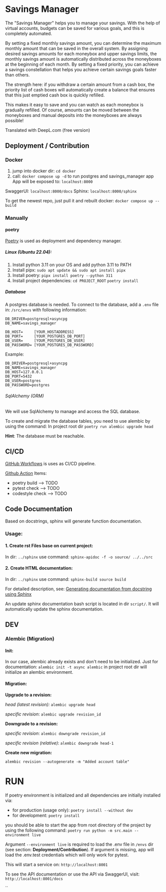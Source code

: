 # Savings Manager

The "Savings Manager" helps you to manage your savings. With the help of virtual accounts, budgets can be saved for various goals, and this is completely automated.

By setting a fixed monthly savings amount, you can determine the maximum monthly amount that can be saved in the overall system. By assigning desired savings amounts for each moneybox and upper savings limits, the monthly savings amount is automatically distributed across the moneyboxes at the beginning of each month. By setting a fixed priority, you can achieve a savings constellation that helps you achieve certain savings goals faster than others.

The strength here: if you withdraw a certain amount from a cash box, the priority list of cash boxes will automatically create a balance that ensures that this just emptied cash box is quickly refilled.

This makes it easy to save and you can watch as each moneybox is gradually refilled. Of course, amounts can be moved between the moneyboxes and manual deposits into the moneyboxes are always possible!

Translated with DeepL.com (free version)

## Deployment / Contribution

### Docker
1. jump into docker dir: `cd docker`
2. call: `docker compose up -d` to run postgres and savings_manager app
App will be exposed to: `localhost:8000`

SwaggerUI: `localhost:8000/docs`
Sphinx: `localhost:8000/sphinx`

To get the newest repo, just pull it and rebuilt docker:
`docker compose up --build`

### Manually
#### poetry

[Poetry](https://python-poetry.org/) is used as deployment and dependency manager.

##### Linux (Ubuntu 22.04):
1. Install python 3.11 on your OS and add python 3.11 to PATH
2. Install pipx: `sudo apt update && sudo apt install pipx`
3. Install poetry: `pipx install poetry --python 311`
4. Install project dependencies:
   `cd PROJECT_ROOT`
   `poetry install`



##### Database
A postgres database is needed. To connect to the database, add a `.env` file
in: `/src/envs` with following information:

```
DB_DRIVER=postgresql+asyncpg
DB_NAME=savings_manager

DB_HOST=     [YOUR_HOSTADDRESS]
DB_PORT=     [YOUR_POSTGRES_DB_PORT]
DB_USER=     [YOUR_POSTGRES_DB_USER]
DB_PASSWORD= [YOUR_POSTGRES_DB_PASSWORD]
```

Example:
```
DB_DRIVER=postgresql+asyncpg
DB_NAME=savings_manager
DB_HOST=127.0.0.1
DB_PORT=5432
DB_USER=postgres
DB_PASSWORD=postgres
```


###### SqlAlchemy (ORM)
We will use SqlAlchemy to manage and access the SQL database. 

To create and migrate the database tables, you need to use alembic 
by using the command:
In project root dir `poetry run alembic upgrade head`

**Hint**: The database must be reachable.

## CI/CD

[GitHub Workflows](https://github.com/PythBuster/savings_manager/actions/new) is uses as CI/CD pipeline.

[Github Action](https://github.com/PythBuster/savings_manager/actions/new) Items:
- poetry build --> TODO
- pytest check --> TODO
- codestyle check --> TODO

## Code Documentation
Based on docstrings, sphinx will generate function documentation.

### Usage:

#### 1. Create rst Files base on current project:

In dir: `../sphinx` use command: `sphinx-apidoc -f -o source/ ../../src`

#### 2. Create HTML documentation:

In dir: `../sphinx` use command: `sphinx-build source build`

For detailed description, see: [Generating documentation from docstring using Sphinx](https://stackoverflow.com/questions/63486612/generating-documentation-from-docstring-using-sphinx)

An update sphinx documentation bash script is located in dir `script/`.
It will automatically update the sphinx documentation.


## DEV

### Alembic (Migration)


#### Init:
In our case, alembic already exists and don't need to be initialized.
Just for documentation: `alembic init -t async alembic` in project root dir will initialize an alembic environment.

#### Migration:
**Upgrade to a revision:**

*head (latest revision):* `alembic upgrade head`

*specific revision*: `alembic upgrade revision_id`

**Downgrade to a revision:**

*specific revision*: `alembic downgrade revision_id`

*specific revision (relative)*: `alembic downgrade head-1`

**Create new migration:**

`alembic revision --autogenerate -m "Added account table"`

# RUN

If poetry environment is initialized and all dependencies are initially installed
via:
- for production (usage only): `poetry install --without dev`
- for development: `poetry install`

you should be able to start the app from root directory of the project by using the following command:
`poetry run python -m src.main --environment live`

Argument `--environment live` is required to load the .env file in `/envs` dir (see section: **Deployment/Contribution**).
If argument is missing, app will load the .env.test credentials which will only work for pytest.

This will start a service on:
`http://localhost:8001`

To see the API documentation or use the API via SwaggerUI, visit:
`http://localhost:8001/docs`

``